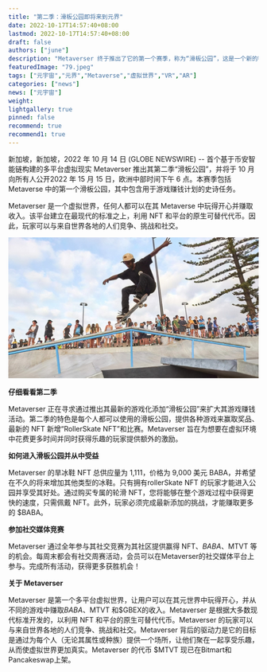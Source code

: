 ```yaml
---
title: "第二季：滑板公园即将来到元界"
date: 2022-10-17T14:57:40+08:00
lastmod: 2022-10-17T14:57:40+08:00
draft: false
authors: ["june"]
description: "Metaverser 终于推出了它的第一个赛季，称为“滑板公园”，这是一个新的额外游戏来获得活动。"
featuredImage: "79.jpeg"
tags: ["元宇宙","元界","Metaverse","虚拟世界","VR","AR"]
categories: ["news"]
news: ["元宇宙"]
weight: 
lightgallery: true
pinned: false
recommend: true
recommend1: true
---
```




新加坡，新加坡，2022 年 10 月 14 日 (GLOBE NEWSWIRE) -- 首个基于币安智能链构建的多平台虚拟现实 Metaverser 推出其第二季“滑板公园”，并将于 10 月向所有人公开2022 年 15 月 15 日，欧洲中部时间下午 6 点。本赛季包括 Metaverse 中的第一个滑板公园，其中包含用于游戏赚钱计划的史诗任务。

Metaverser 是一个虚拟世界，任何人都可以在其 Metaverse 中玩得开心并赚取收入。该平台建立在最现代的标准之上，利用 NFT 和平台的原生可替代代币。因此，玩家可以与来自世界各地的人们竞争、挑战和社交。

![滑板](80.jpg)



**仔细看看第二季**

Metaverser 正在寻求通过推出其最新的游戏化添加“滑板公园”来扩大其游戏赚钱活动。第二季的特色是每个人都可以使用的滑板公园，提供各种游戏来赢取奖品、最新的 NFT 新增“RollerSkate NFT”和比赛。Metaverser 旨在为想要在虚拟环境中花费更多时间并同时获得乐趣的玩家提供额外的激励。



**如何进入滑板公园并从中受益**

Metaverser 的旱冰鞋 NFT 总供应量为 1,111，价格为 9,000 美元 BABA，并希望在不久的将来增加其他类型的冰鞋。只有拥有rollerSkate NFT 的玩家才能进入公园并享受其好处。通过购买专属的轮滑 NFT，您将能够在整个游戏过程中获得更快的速度，只需佩戴 NFT。此外，玩家必须完成最新添加的挑战，才能赚取更多的 $BABA。



**参加社交媒体竞赛**

Metaverser 通过全年参与其社交竞赛为其社区提供赢得 NFT、$BABA、$MTVT 等的机会。每周末都会有社交周赛活动，会员可以在Metaverser的社交媒体平台上参与。完成所有活动，获得更多获胜机会！



**关于 Metaverser**

Metaverser 是第一个多平台虚拟世界，让用户可以在其元世界中玩得开心，并从不同的游戏中赚取$BABA、$MTVT 和$GBEX的收入。Metaverser 是根据大多数现代标准开发的，以利用 NFT 和平台的原生可替代代币。Metaverser 的玩家可以与来自世界各地的人们竞争、挑战和社交。Metaverser 背后的驱动力是它的目标是通过为每个人（无论其属性或种族）提供一个场所，让他们聚在一起享受乐趣，从而使虚拟世界更加真实。Metaverser 的代币 $MTVT 现已在Bitmart和Pancakeswap上架。